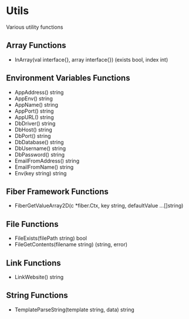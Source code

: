 # Utils

Various utility functions

## Array Functions
- InArray(val interface{}, array interface{}) (exists bool, index int)

## Environment Variables Functions
- AppAddress() string
- AppEnv() string
- AppName() string
- AppPort() string
- AppURL() string
- DbDriver() string
- DbHost() string
- DbPort() string
- DbDatabase() string
- DbUsername() string
- DbPassword() string
- EmailFromAddress() string
- EmailFromName() string
- Env(key string) string

## Fiber Framework Functions
- FiberGetValueArray2D(c *fiber.Ctx, key string, defaultValue ...[]string)

## File Functions
- FileExists(filePath string) bool
- FileGetContents(filename string) (string, error)

## Link Functions
- LinkWebsite() string

## String Functions
- TemplateParseString(template string, data) string

